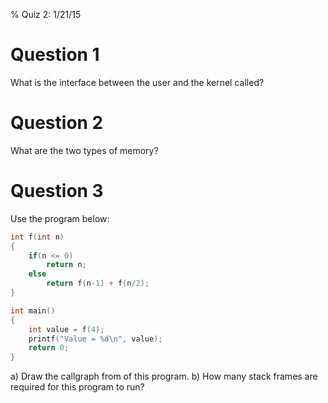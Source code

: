 % Quiz 2: 1/21/15

# Question 1
What is the interface between the user and the kernel called?

# Question 2
What are the two types of memory?

# Question 3
Use the program below:

~~~c
int f(int n)
{
	if(n <= 0)
		return n;
	else
		return f(n-1) + f(n/2);
}

int main()
{
	int value = f(4);
	printf("Value = %d\n", value);
	return 0;
}
~~~

 a) Draw the callgraph from of this program.
 b) How many stack frames are required for this program to run?

